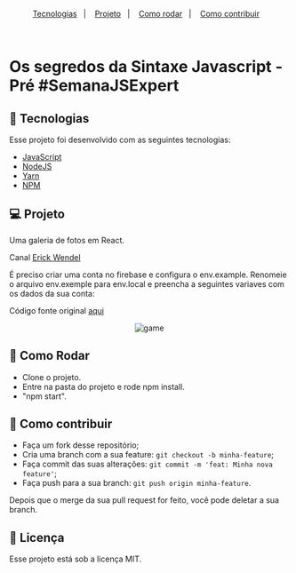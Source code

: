 <p align="center">
  <a href="#rocket-tecnologias">Tecnologias</a>&nbsp;&nbsp;&nbsp;|&nbsp;&nbsp;&nbsp;
  <a href="#-projeto">Projeto</a>&nbsp;&nbsp;&nbsp;|&nbsp;&nbsp;&nbsp;
  <a href="#-como-rodar">Como rodar</a>&nbsp;&nbsp;&nbsp;|&nbsp;&nbsp;&nbsp;
  <a href="#-como-contribuir">Como contribuir</a>&nbsp;&nbsp;&nbsp;
  </p>

<br>

# Os segredos da Sintaxe Javascript - Pré #SemanaJSExpert


## 🚀 Tecnologias

Esse projeto foi desenvolvido com as seguintes tecnologias:

- [JavaScript](https://developer.mozilla.org/pt-BR/docs/Web/JavaScript) 
- [NodeJS](https://nodejs.org/en/) 
- [Yarn](https://yarnpkg.com/) 
- [NPM](https://www.npmjs.com/) 

## 💻 Projeto

Uma galeria de fotos em React.

Canal [Erick Wendel](https://www.youtube.com/watch?v=DiqLe0nDekA)

É preciso criar uma conta no firebase e configura o env.example. Renomeie o arquivo env.exemple para env.local e preencha a seguintes variaves com os dados da sua conta: 

Código fonte original [aqui](https://github.com/ErickWendel/javascript-syntax-yt)

<p align="center">
  <img alt="game" src=".github/project.PNG">
</p>

## 🚀 Como Rodar

- Clone o projeto.
- Entre na pasta do projeto e rode npm install.
- "npm start".

## 🤔 Como contribuir

- Faça um fork desse repositório;
- Cria uma branch com a sua feature: `git checkout -b minha-feature`;
- Faça commit das suas alterações: `git commit -m 'feat: Minha nova feature'`;
- Faça push para a sua branch: `git push origin minha-feature`.

Depois que o merge da sua pull request for feito, você pode deletar a sua branch.

## 📝 Licença

Esse projeto está sob a licença MIT.
